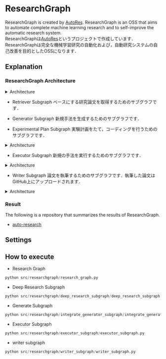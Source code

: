 # ResearchGraph
ResearchGraph is created by [AutoRes](https://www.autores.one/english).
ResearchGraph is an OSS that aims to automate complete machine learning research and to self-improve the automatic research system.  
ResearchGraphは[AutoRes](https://www.autores.one/japanese)というプロジェクトで作成しています．
ResearchGraphは完全な機械学習研究の自動化および，自動研究システムの自己改善を目的としたOSSになります．

## Explanation


### ResearchGraph Architecture

<details>

<summary>Architecture</summary>

```mermaid
%%{init: {'flowchart': {'curve': 'linear'}}}%%
graph TD;
        __start__([<p>__start__</p>]):::first
        generator_subgraph_generate_advantage_criteria_node(generate_advantage_criteria_node)
        generator_subgraph_generate_experiment_details_node(generate_experiment_details_node)
        generator_subgraph_generate_experiment_code_node(generate_experiment_code_node)
        executor_subgraph_generate_code_with_devin_node(generate_code_with_devin_node)
        executor_subgraph_execute_github_actions_workflow_node(execute_github_actions_workflow_node)
        executor_subgraph_retrieve_github_actions_artifacts_node(retrieve_github_actions_artifacts_node)
        executor_subgraph_llm_decide_node(llm_decide_node)
        executor_subgraph_fix_code_with_devin_node(fix_code_with_devin_node)
        executor_subgraph___end__(<p>__end__</p>)
        writer_subgraph_generate_note_node(generate_note_node)
        writer_subgraph_writeup_node(writeup_node)
        writer_subgraph_latex_node(latex_node)
        upload_subgraph(upload_subgraph)
        __end__([<p>__end__</p>]):::last
        __start__ --> generator_subgraph_generate_advantage_criteria_node;
        executor_subgraph___end__ --> writer_subgraph_generate_note_node;
        generator_subgraph_generate_experiment_code_node --> executor_subgraph_generate_code_with_devin_node;
        upload_subgraph --> __end__;
        writer_subgraph_latex_node --> upload_subgraph;
        subgraph generator_subgraph
        generator_subgraph_generate_advantage_criteria_node --> generator_subgraph_generate_experiment_details_node;
        generator_subgraph_generate_experiment_details_node --> generator_subgraph_generate_experiment_code_node;
        end
        subgraph executor_subgraph
        executor_subgraph_execute_github_actions_workflow_node --> executor_subgraph_retrieve_github_actions_artifacts_node;
        executor_subgraph_fix_code_with_devin_node --> executor_subgraph_execute_github_actions_workflow_node;
        executor_subgraph_generate_code_with_devin_node --> executor_subgraph_execute_github_actions_workflow_node;
        executor_subgraph_retrieve_github_actions_artifacts_node --> executor_subgraph_llm_decide_node;
        executor_subgraph_llm_decide_node -. &nbsp;correction&nbsp; .-> executor_subgraph_fix_code_with_devin_node;
        executor_subgraph_llm_decide_node -. &nbsp;finish&nbsp; .-> executor_subgraph___end__;
        end
        subgraph writer_subgraph
        writer_subgraph_generate_note_node --> writer_subgraph_writeup_node;
        writer_subgraph_writeup_node --> writer_subgraph_latex_node;
        end
        classDef default fill:#f2f0ff,line-height:1.2
        classDef first fill-opacity:0
        classDef last fill:#bfb6fc
```

</details>

- Retriever Subgraph
ベースにする研究論文を取得するためのサブグラフです．



- Generator Subgraph
新規手法を生成するためのサブグラフです．


- Experimental Plan Subgraph
実験計画をたて，コーディングを行うためのサブグラフです．

<details>

<summary>Architecture</summary>

```mermaid
%%{init: {'flowchart': {'curve': 'linear'}}}%%
graph TD;
        __start__([<p>__start__</p>]):::first
        generate_advantage_criteria_node(generate_advantage_criteria_node)
        generate_experiment_details_node(generate_experiment_details_node)
        generate_experiment_code_node(generate_experiment_code_node)
        __end__([<p>__end__</p>]):::last
        __start__ --> generate_advantage_criteria_node;
        generate_advantage_criteria_node --> generate_experiment_details_node;
        generate_experiment_code_node --> __end__;
        generate_experiment_details_node --> generate_experiment_code_node;
        classDef default fill:#f2f0ff,line-height:1.2
        classDef first fill-opacity:0
        classDef last fill:#bfb6fc
```
</details>


- Executor Subgraph
新規の手法を実行するためのサブグラフです．

<details>

<summary>Architecture</summary>

```mermaid
%%{init: {'flowchart': {'curve': 'linear'}}}%%
graph TD;
        __start__([<p>__start__</p>]):::first
        generate_code_with_devin_node(generate_code_with_devin_node)
        execute_github_actions_workflow_node(execute_github_actions_workflow_node)
        retrieve_github_actions_artifacts_node(retrieve_github_actions_artifacts_node)
        fix_code_with_devin_node(fix_code_with_devin_node)
        __end__([<p>__end__</p>]):::last
        __start__ --> generate_code_with_devin_node;
        execute_github_actions_workflow_node --> retrieve_github_actions_artifacts_node;
        fix_code_with_devin_node --> execute_github_actions_workflow_node;
        generate_code_with_devin_node --> execute_github_actions_workflow_node;
        retrieve_github_actions_artifacts_node -. &nbsp;correction&nbsp; .-> fix_code_with_devin_node;
        retrieve_github_actions_artifacts_node -. &nbsp;finish&nbsp; .-> __end__;
        classDef default fill:#f2f0ff,line-height:1.2
        classDef first fill-opacity:0
        classDef last fill:#bfb6fc
```
</details>


- Writer Subgraph
論文を執筆するためのサブグラフです．執筆した論文はGitHub上にアップロードされます．

<details>

<summary>Architecture</summary>

```mermaid
%%{init: {'flowchart': {'curve': 'linear'}}}%%
graph TD;
        __start__([<p>__start__</p>]):::first
        writeup_node(writeup_node)
        latex_node(latex_node)
        github_upload_node(github_upload_node)
        __end__([<p>__end__</p>]):::last
        __start__ --> writeup_node;
        github_upload_node --> __end__;
        latex_node --> github_upload_node;
        writeup_node --> latex_node;
        classDef default fill:#f2f0ff,line-height:1.2
        classDef first fill-opacity:0
        classDef last fill:#bfb6fc
```
</details>


### Result
The following is a repository that summarizes the results of ResearchGraph.
- [auto-research](https://github.com/auto-res2/auto-research)



## Settings


## How to execute
- Research Graph
```python
python src/researchgraph/research_graph.py
```
- Deep Research Subgraph
```python
python src/researchgraph/deep_research_subgraph/deep_research_subgraph.py
```
- Generate Subgraph
```python
python src/researchgraph/integrate_generator_subgraph/integrate_generator_subgraph.py
```
- Executor Subgraph
```python
python src/researchgraph/executor_subgraph/executor_subgraph.py
```
- writer subgraph
```python
python src/researchgraph/writer_subgraph/writer_subgraph.py
```
